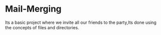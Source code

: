 # Mail-Merging
Its a basic project where we invite all our friends to the party,Its done using the concepts of files and directories.
